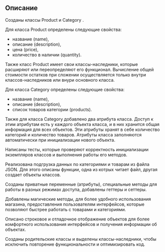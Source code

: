 ## Описание
Созданы классы Product и Category .


Для класса Product определены следующие свойства:
- название (name),
- описание (description),
- цена (price),
- количество в наличии (quantity).

Также класс Product имеет свои классы-наследники, которые расширяют или переопределяют его функционал.
Вычисление общей стоимости остатков при сложении осуществляется только внутри классов-наследников
или внури основного класса.

Для класса Category определены следующие свойства:
- название (name),
- описание (description),
- список товаров категории (products).

Также для класса Category добавлено два атрибута класса. 
Доступ к этим атрибутам есть у каждого объекта класса, и в них хранится общая информация для всех объектов.
Эти атрибуты хранят в себе количество категорий и количество товаров.
Атрибуты класса заполняются автоматически при инициализации нового объекта.


Написаны тесты, которые проверяют корректность инициализации экземпляров классов и выполнения работы его методов.

Реализована подгрузка данных по категориями и товарам из файла JSON. 
Для этого описаны функции, одна из котрых читает файл, другая создает объекты классов.

Созданы приватные переменные (атрибуты), специальные методы для работы в разных режимах доступа,
добавлены геттеры и сеттеры.

Добавлены магические методы, для более удобного использования магазина,
предоставления пользователям интерфейсов, которые позволяют быстрее работать с товарами и категориями.

Описано строковое и отладочное отображение объектов для более комфортного использования интерфейсов
и получения информации об объектах.

Созданы родительские классы и выделены классы-наследники, чтобы исключить повторение функциональности и
оптимизировать код.
